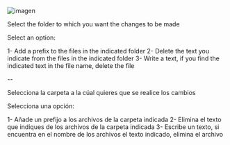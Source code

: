 ![imagen](https://github.com/SpardaHunter/prefijo-texto-eliminar/assets/155873668/566fc9b0-3716-4286-9dee-4846158b1cda)


Select the folder to which you want the changes to be made

Select an option:

1- Add a prefix to the files in the indicated folder
2- Delete the text you indicate from the files in the indicated folder
3- Write a text, if you find the indicated text in the file name, delete the file


--

Selecciona la carpeta a la cúal quieres que se realice los cambios

Selecciona una opción:

1- Añade un prefijo a los archivos de la carpeta indicada
2- Elimina el texto que indiques de los archivos de la carpeta indicada
3- Escribe un texto, si encuentra en el nombre de los archivos el texto indicado, elimina el archivo
